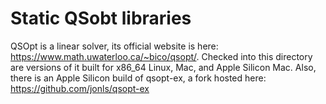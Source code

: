 # Static QSobt libraries
QSOpt is a linear solver, its official website is here: https://www.math.uwaterloo.ca/~bico/qsopt/. 
Checked into this directory are versions of it built for x86_64 Linux, Mac, and Apple Silicon Mac.
Also, there is an Apple Silicon build of qsopt-ex, a fork hosted here: https://github.com/jonls/qsopt-ex
